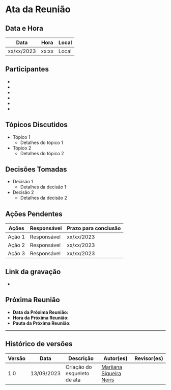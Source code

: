 # Ata da Reunião

## Data e Hora
| Data          | Hora    | Local |
|---------------|---------|-------|
| xx/xx/2023    | xx:xx   | Local |

  
## Participantes
* 
* 
*
*
*
*

## Tópicos Discutidos
* Tópico 1
  - Detalhes do tópico 1
* Tópico 2
  - Detalhes do tópico 2

## Decisões Tomadas
* Decisão 1
  - Detalhes da decisão 1
* Decisão 2
  - Detalhes da decisão 2

## Ações Pendentes
| Ações       | Responsável     | Prazo para conclusão |
|-------------|-----------------|----------------------|
| Ação 1      | Responsável     | xx/xx/2023           |
| Ação 2      | Responsável     | xx/xx/2023           |
| Ação 3      | Responsável     | xx/xx/2023           |

## Link da gravação
*

## Próxima Reunião
* **Data da Próxima Reunião:** 
* **Hora da Próxima Reunião:** 
* **Pauta da Próxima Reunião:**
---

## Histórico de versões
| Versão | Data       | Descrição                   | Autor(es)     | Revisor(es) |
|--------|------------|-----------------------------|---------------|-------------|
| 1.0    | 13/09/2023 | Criação do esqueleto de ata | [Mariiana Siqueira Neris](https://github.com/Maryyscreuza) |             |
